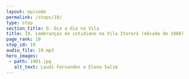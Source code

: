 ```yaml
---
layout: episode
permalink: /stops/19/
type: stop
section_title: D. Dia a dia na Vila
title: 19. Lembranças do cotidiano na Vila Itororó (década de 1960)
page_rank: 19
stop_id: 19
audio_file: 19.mp3
hero_images:
 - path: 1901.jpg
   alt_text: Laudi Fernandes e Elena Salim
---
```

